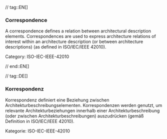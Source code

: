 // tag::EN[]
### Correspondence

A correspondence defines a relation between architectural description elements. Correspondences are used to express architecture relations of interest within an architecture description (or between architecture descriptions) (as defined in ISO/IEC/IEEE 42010).

Category: ISO-IEC-IEEE-42010



// end::EN[]

// tag::DE[]
### Korrespondenz

Korrespondenz definiert eine Beziehung zwischen
Architekturbeschreibungselementen. Korrespondenzen werden genutzt, um
relevante Architekturbeziehungen innerhalb einer
Architekturbeschreibung (oder zwischen Architekturbeschreibungen)
auszudrücken (gemäß Definition in ISO/IEC/IEEE 42010).

Kategorie: ISO-IEC-IEEE-42010

